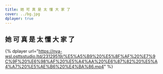 ```yaml
---
title: 她 可 真 是 太 懂 大 家 了
cover: ../bg.jpg
dplayer: true
---
```


## 她 可 真 是 太 懂 大 家 了

{%  dplayer
    url="https://nya-wsl.osttsstudio.ltd/23129519/%E5%A5%B9%20%E5%8F%AF%20%E7%9C%9F%20%E6%98%AF%20%E5%A4%AA%20%E6%87%82%20%E5%A4%A7%20%E5%AE%B6%20%E4%BA%86.mp4"
%}